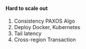 #### Hard to scale out
1. Consistency 
PAXOS Algo
2. Deploy 
Docker, Kubernetes
3. Tail latency
4. Cross-region Transaction 